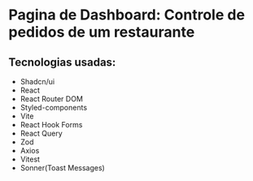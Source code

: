 # Pagina de Dashboard: Controle de pedidos de um restaurante
## Tecnologias usadas:
+ Shadcn/ui
+ React
+ React Router DOM
+ Styled-components
+ Vite
+ React Hook Forms
+ React Query
+ Zod
+ Axios
+ Vitest
+ Sonner(Toast Messages)